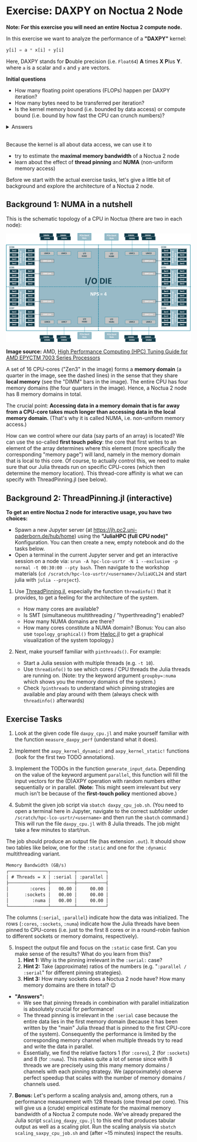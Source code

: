 # Exercise: DAXPY on Noctua 2 Node

**Note: For this exercise you will need an entire Noctua 2 compute node.**

In this exercise we want to analyze the performance of a **"DAXPY"** kernel:

```julia
y[i] = a * x[i] + y[i]
```

Here, DAXPY stands for **D**ouble precision (i.e. `Float64`) **A** times **X** **P**lus **Y**.
where `a` is a scalar and `x` and `y` are vectors.

**Initial questions**
* How many floating point operations (FLOPs) happen per DAXPY iteration?
* How many bytes need to be transferred per iteration?
* Is the kernel memory bound (i.e. bounded by data access) or compute bound (i.e. bound by how fast the CPU can crunch numbers)?

<details>
    <summary>Answers</summary>    
    
  * 2 FLOPs, one multiply and one addition.
  * 24 bytes. We read 8 bytes of data twice (`x[i]` and `y[i]`) and write 8 bytes of data once (`y[i]`).
  * The kernel is strongly memory bound.
</details>
<br>

Because the kernel is all about data access, we can use it to
* try to estimate the **maximal memory bandwidth** of a Noctua 2 node
* learn about the effect of **thread pinning** and **NUMA** (non-uniform memory access)

Before we start with the actual exercise tasks, let's give a little bit of background and explore the architecture of a Noctua 2 node.

## Background 1: NUMA in a nutshell

This is the schematic topology of a CPU in Noctua (there are two in each node):

<img src="../imgs/amd_milan_cpu_die.svg" width=600>

**Image source:** AMD, [High Performance Computing (HPC) Tuning Guide for AMD EPYCTM 7003 Series Processors](https://www.amd.com/system/files/documents/high-performance-computing-tuning-guide-amd-epyc7003-series-processors.pdf)

A set of 16 CPU-cores ("Zen3" in the image) forms a **memory domain** (a quarter in the image, see the dashed lines) in the sense that they share **local memory** (see the "DIMM" bars in the image). The entire CPU has four memory domains (the four quarters in the image). Hence, a Noctua 2 node has 8 memory domains in total.

The crucial point: **Accessing data in a memory domain that is far away from a CPU-core takes much longer than accessing data in the local memory domain.** (That's why it is called NUMA, i.e. non-uniform memory access.)

How can we control where our data (say parts of an array) is located? We can use the so-called **first touch policy**: the core that first writes to an element of the array determines where this element (more specifically the corresponding "memory page") will land, namely in the memory domain that is local to this core. Of course, to actually control this, we need to make sure that our Julia threads run on specific CPU-cores (which then determine the memory location). This thread-core affinity is what we can specify with ThreadPinning.jl (see below).

## Background 2: ThreadPinning.jl (interactive)

**To get an entire Noctua 2 node for interactive usage, you have two choices:**
* Spawn a new Jupyter server (at https://jh.pc2.uni-paderborn.de/hub/home) using the **"JuliaHPC (full CPU node)"** Konfiguration. You can then create a new, empty notebook and do the tasks below.
* Open a terminal in the current Jupyter server and get an interactive session on a node via: `srun -A hpc-lco-usrtr -N 1 --exclusive -p normal -t 00:30:00 --pty bash`. Then navigate to the workshop materials (`cd /scratch/hpc-lco-usrtr/<username>/JuliaUCL24` and start julia with `julia --project`).

1. Use [ThreadPinning.jl](https://carstenbauer.github.io/ThreadPinning.jl/stable/), especially the function `threadinfo()` that it provides, to get a feeling for the architecture of the system.
    * How many cores are available?
    * Is SMT (simultaneous multithreading / "hyperthreading") enabled?
    * How many NUMA domains are there?
    * How many cores constitute a NUMA domain?
(Bonus: You can also use `topology_graphical()` from [Hwloc.jl](https://github.com/JuliaParallel/Hwloc.jl) to get a graphical visualization of the system topology.)

2. Next, make yourself familiar with `pinthreads()`. For example:
    * Start a Julia session with multiple threads (e.g. `-t 10`).
    * Use `threadinfo()` to see which cores / CPU threads the Julia threads are running on. (Note: try the keyword argument `groupby=:numa` which shows you the memory domains of the system.)
    * Check `?pinthreads` to understand which pinning strategies are available and play around with them (always check with `threadinfo()` afterwards)

## Exercise Tasks

1. Look at the given code file `daxpy_cpu.jl` and make yourself familiar with the function `measure_daxpy_perf` (understand what it does).

2. Implement the `axpy_kernel_dynamic!` and `axpy_kernel_static!` functions (look for the first two TODO annotations).

3. Implement the TODOs in the function `generate_input_data`. Depending on the value of the keyword argument `parallel`, this function will fill the input vectors for the (D)AXPY operation with random numbers either sequentially or in parallel. (**Note:** This might seem irrelevant but very much isn't be because of the **first-touch policy** mentioned above.)

4. Submit the given job script via `sbatch daxpy_cpu_job.sh`. (You need to open a terminal here in Jupyter, navigate to the correct subfolder under `/scratch/hpc-lco-usrtr/<username>` and then run the `sbatch` command.) This will run the file `daxpy_cpu.jl` with 8 Julia threads. The job might take a few minutes to start/run.

The job should produce an output file (has extension `.out`). It should show two tables like below, one for the `:static` and one for the `:dynamic` multithreading variant.

```
Memory Bandwidth (GB/s)
┌───────────────┬─────────┬───────────┐
│ # Threads = X │ :serial │ :parallel │
├───────────────┼─────────┼───────────┤
│        :cores │   00.00 │     00.00 │
│      :sockets │   00.00 │     00.00 │
│         :numa │   00.00 │     00.00 │
└───────────────┴─────────┴───────────┘
```

The columns (`:serial`, `:parallel`) indicate how the data was initialized. The rows (`:cores`, `:sockets`, `:numa`) indicate how the Julia threads have been pinned to CPU-cores (i.e. just to the first 8 cores or in a round-robin fashion to different sockets or memory domains, respectively).

5. Inspect the output file and focus on the `:static` case first. Can you make sense of the results? What do you learn from this?
    1. **Hint 1:** Why is the pinning irrelevant in the `:serial:` case?
    2. **Hint 2:** Take (approximate) ratios of the numbers (e.g. "`:parallel / :serial`" for different pinning strategies).
    3. **Hint 3:** How many sockets does a Noctua 2 node have? How many memory domains are there in total? 😉

* **"Answers":**
  * We see that pinning threads in combination with parallel initialization is absolutely crucial for performance!
  * The thread pinning is irrelevant in the `:serial` case because the entire data lies in the first memory domain (because it has been written by the "main" Julia thread that is pinned to the first CPU-core of the system). Consequently the performance is limited by the corresponding memory channel when multiple threads try to read and write the data in parallel.
  * Essentially, we find the relative factors 1 (for `:cores`), 2 (for `:sockets`) and 8 (for `:numa`). This makes quite a lot of sense since with 8 threads we are precisely using this many memory domains / channels with each pinning strategy. We (approximately) observe perfect speedup that scales with the number of memory domains / channels used.

7. **Bonus:** Let's perform a scaling analysis and, among others, run a performance measurement with 128 threads (one thread per core). This will give us a (crude) empirical estimate for the maximal memory bandwidth of a Noctua 2 compute node. We've already prepared the Julia script `scaling_daxpy_cpu.jl` to this end that produces tabular output as well as a scaling plot. Run the scaling analysis via `sbatch scaling_saxpy_cpu_job.sh` and (after ~15 minutes) inspect the results.